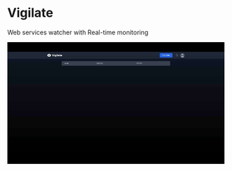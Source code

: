 # Vigilate

Web services watcher with Real-time monitoring

![Real-time monitoring showcase](_docs/vigilate-real-time-monitor.gif)
